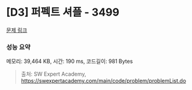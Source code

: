 # [D3] 퍼펙트 셔플 - 3499 

[문제 링크](https://swexpertacademy.com/main/code/problem/problemDetail.do?contestProbId=AWGsRbk6AQIDFAVW) 

### 성능 요약

메모리: 39,464 KB, 시간: 190 ms, 코드길이: 981 Bytes



> 출처: SW Expert Academy, https://swexpertacademy.com/main/code/problem/problemList.do